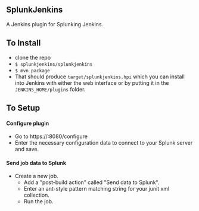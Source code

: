 SplunkJenkins
---------
A Jenkins plugin for Splunking Jenkins.

To Install
----------
 - clone the repo
 - `$ splunkjenkins/splunkjenkins`
 - `$ mvn package`
 -  That should produce `target/splunkjenkins.hpi` which you can install into Jenkins with either the web interface or by putting it in the `JENKINS_HOME/plugins` folder.

To Setup
--------
#### Configure plugin
 - Go to https://<jenkins-url>:8080/configure
 - Enter the necessary configuration data to connect to your Splunk server and save.

#### Send job data to Splunk
 - Create a new job.
     - Add a "post-build action" called "Send data to Splunk".
     - Enter an ant-style pattern matching string for your junit xml collection.
     - Run the job.
